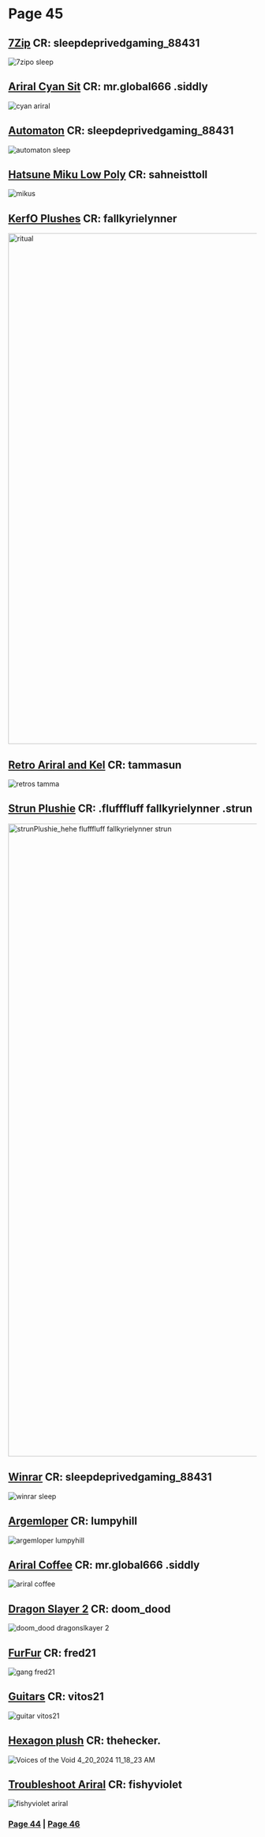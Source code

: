 # Page 45
## [7Zip](https://github.com/madrod228/voicesoftheprinter/blob/main/The%20Archive/Page%20045/7zip.rar) CR: sleepdeprivedgaming_88431
![7zipo sleep](https://github.com/madrod228/voicesoftheprinter/assets/9602000/2fbf5859-160d-4958-8d6d-582e746896fa)
## [Ariral Cyan Sit](https://github.com/madrod228/voicesoftheprinter/raw/main/The%20Archive/Page%20045/Ariral_Blue_hair.rar) CR: mr.global666 .siddly
![cyan ariral](https://github.com/madrod228/voicesoftheprinter/assets/9602000/09af59d4-7421-4b83-a5d7-158653044bb4)
## [Automaton](https://github.com/madrod228/voicesoftheprinter/raw/main/The%20Archive/Page%20045/Automaton.rar) CR: sleepdeprivedgaming_88431
![automaton sleep](https://github.com/madrod228/voicesoftheprinter/assets/9602000/d29bf4da-3dec-4205-8146-e879cf5be850)
## [Hatsune Miku Low Poly](https://github.com/madrod228/voicesoftheprinter/raw/main/The%20Archive/Page%20045/Hatsune_Miku_LowPoly_MultiPoses.zip) CR: sahneisttoll
![mikus](https://github.com/madrod228/voicesoftheprinter/assets/9602000/381b65db-110f-402f-a84e-29b4e39bf685)
## [KerfO Plushes](https://github.com/madrod228/voicesoftheprinter/raw/main/The%20Archive/Page%20045/KerfurO_Plushies.rar) CR: fallkyrielynner
<img width="1033" alt="ritual" src="https://github.com/madrod228/voicesoftheprinter/assets/9602000/d01ab750-5ee9-439b-abda-36d3a2a264d3">

## [Retro Ariral and Kel](https://github.com/madrod228/voicesoftheprinter/raw/main/The%20Archive/Page%20045/Retro%20Ariral%20and%20Kel.rar) CR: tammasun
![retros tamma](https://github.com/madrod228/voicesoftheprinter/assets/9602000/087a3e6d-89aa-43fb-a80a-e31cc8e65744)
## [Strun Plushie](https://github.com/madrod228/voicesoftheprinter/raw/main/The%20Archive/Page%20045/StrunPlushie.rar) CR: .flufffluff fallkyrielynner .strun
<img width="1280" alt="strunPlushie_hehe  flufffluff fallkyrielynner  strun " src="https://github.com/madrod228/voicesoftheprinter/assets/9602000/d5a51506-0dee-4ec5-849c-99c3ed0c20e2">

## [Winrar](https://github.com/madrod228/voicesoftheprinter/raw/main/The%20Archive/Page%20045/Winrar.rar) CR: sleepdeprivedgaming_88431
![winrar sleep](https://github.com/madrod228/voicesoftheprinter/assets/9602000/2f4a5b43-fbe1-4342-9467-f2e55ed60a12)
## [Argemloper](https://github.com/madrod228/voicesoftheprinter/raw/main/The%20Archive/Page%20045/argemloper1.rar) CR: lumpyhill
![argemloper lumpyhill](https://github.com/madrod228/voicesoftheprinter/assets/9602000/fbd4f263-a2d9-48be-9d4c-350e6c012442)
## [Ariral Coffee](https://github.com/madrod228/voicesoftheprinter/raw/main/The%20Archive/Page%20045/ariralcoffeecup.rar) CR: mr.global666 .siddly
![ariral coffee](https://github.com/madrod228/voicesoftheprinter/assets/9602000/669179fe-4bc5-49ba-b1a7-3be69f9baf0c)
## [Dragon Slayer 2](https://github.com/madrod228/voicesoftheprinter/raw/main/The%20Archive/Page%20045/dragonslayer.rar) CR: doom_dood
![doom_dood dragonslkayer 2](https://github.com/madrod228/voicesoftheprinter/assets/9602000/4c668f68-60ad-4aec-8639-3ccc28493365)
## [FurFur](https://github.com/madrod228/voicesoftheprinter/raw/main/The%20Archive/Page%20045/furfur.zip) CR: fred21
![gang fred21](https://github.com/madrod228/voicesoftheprinter/assets/9602000/a3657449-89bc-4780-ad59-4e4665202675)
## [Guitars](https://github.com/madrod228/voicesoftheprinter/raw/main/The%20Archive/Page%20045/guitaramp_pack.rar) CR: vitos21
![guitar vitos21](https://github.com/madrod228/voicesoftheprinter/assets/9602000/381ad77c-62e1-4872-a8ac-b02aeb8c6ea8)
## [Hexagon plush](https://github.com/madrod228/voicesoftheprinter/raw/main/The%20Archive/Page%20045/hexagonplush%20thehecker.%20.rar) CR: thehecker.
![Voices of the Void   4_20_2024 11_18_23 AM](https://github.com/madrod228/voicesoftheprinter/assets/9602000/88871f6d-1b22-4776-89da-96d14e9be3b1)
## [Troubleshoot Ariral](https://github.com/madrod228/voicesoftheprinter/raw/main/The%20Archive/Page%20045/troubleshoot.rar) CR: fishyviolet
![fishyviolet ariral](https://github.com/madrod228/voicesoftheprinter/assets/9602000/8e8cf983-e3f5-4655-9a6b-7af9be8e3d15)

### [Page 44](https://github.com/madrod228/voicesoftheprinter/blob/main/The%20Pages/Page%20044.md)  | [Page 46](https://github.com/madrod228/voicesoftheprinter/blob/main/The%20Pages/Page%20046.md)
